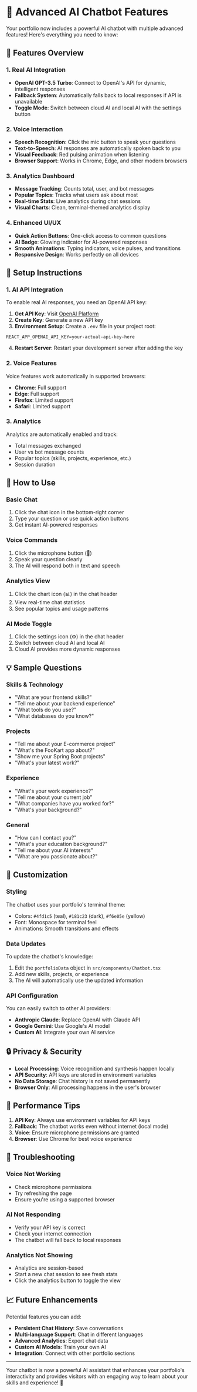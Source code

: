 # 🤖 Advanced AI Chatbot Features

Your portfolio now includes a powerful AI chatbot with multiple advanced features! Here's everything you need to know:

## 🚀 Features Overview

### 1. **Real AI Integration**
- **OpenAI GPT-3.5 Turbo**: Connect to OpenAI's API for dynamic, intelligent responses
- **Fallback System**: Automatically falls back to local responses if API is unavailable
- **Toggle Mode**: Switch between cloud AI and local AI with the settings button

### 2. **Voice Interaction**
- **Speech Recognition**: Click the mic button to speak your questions
- **Text-to-Speech**: AI responses are automatically spoken back to you
- **Visual Feedback**: Red pulsing animation when listening
- **Browser Support**: Works in Chrome, Edge, and other modern browsers

### 3. **Analytics Dashboard**
- **Message Tracking**: Counts total, user, and bot messages
- **Popular Topics**: Tracks what users ask about most
- **Real-time Stats**: Live analytics during chat sessions
- **Visual Charts**: Clean, terminal-themed analytics display

### 4. **Enhanced UI/UX**
- **Quick Action Buttons**: One-click access to common questions
- **AI Badge**: Glowing indicator for AI-powered responses
- **Smooth Animations**: Typing indicators, voice pulses, and transitions
- **Responsive Design**: Works perfectly on all devices

## 🔧 Setup Instructions

### 1. **AI API Integration**

To enable real AI responses, you need an OpenAI API key:

1. **Get API Key**: Visit [OpenAI Platform](https://platform.openai.com/api-keys)
2. **Create Key**: Generate a new API key
3. **Environment Setup**: Create a `.env` file in your project root:

```env
REACT_APP_OPENAI_API_KEY=your-actual-api-key-here
```

4. **Restart Server**: Restart your development server after adding the key

### 2. **Voice Features**

Voice features work automatically in supported browsers:
- **Chrome**: Full support
- **Edge**: Full support  
- **Firefox**: Limited support
- **Safari**: Limited support

### 3. **Analytics**

Analytics are automatically enabled and track:
- Total messages exchanged
- User vs bot message counts
- Popular topics (skills, projects, experience, etc.)
- Session duration

## 🎯 How to Use

### **Basic Chat**
1. Click the chat icon in the bottom-right corner
2. Type your question or use quick action buttons
3. Get instant AI-powered responses

### **Voice Commands**
1. Click the microphone button (🎤)
2. Speak your question clearly
3. The AI will respond both in text and speech

### **Analytics View**
1. Click the chart icon (📊) in the chat header
2. View real-time chat statistics
3. See popular topics and usage patterns

### **AI Mode Toggle**
1. Click the settings icon (⚙️) in the chat header
2. Switch between cloud AI and local AI
3. Cloud AI provides more dynamic responses

## 💡 Sample Questions

### **Skills & Technology**
- "What are your frontend skills?"
- "Tell me about your backend experience"
- "What tools do you use?"
- "What databases do you know?"

### **Projects**
- "Tell me about your E-commerce project"
- "What's the FooKart app about?"
- "Show me your Spring Boot projects"
- "What's your latest work?"

### **Experience**
- "What's your work experience?"
- "Tell me about your current job"
- "What companies have you worked for?"
- "What's your background?"

### **General**
- "How can I contact you?"
- "What's your education background?"
- "Tell me about your AI interests"
- "What are you passionate about?"

## 🎨 Customization

### **Styling**
The chatbot uses your portfolio's terminal theme:
- Colors: `#4fd1c5` (teal), `#181c23` (dark), `#f6e05e` (yellow)
- Font: Monospace for terminal feel
- Animations: Smooth transitions and effects

### **Data Updates**
To update the chatbot's knowledge:
1. Edit the `portfolioData` object in `src/components/Chatbot.tsx`
2. Add new skills, projects, or experience
3. The AI will automatically use the updated information

### **API Configuration**
You can easily switch to other AI providers:
- **Anthropic Claude**: Replace OpenAI with Claude API
- **Google Gemini**: Use Google's AI model
- **Custom AI**: Integrate your own AI service

## 🔒 Privacy & Security

- **Local Processing**: Voice recognition and synthesis happen locally
- **API Security**: API keys are stored in environment variables
- **No Data Storage**: Chat history is not saved permanently
- **Browser Only**: All processing happens in the user's browser

## 🚀 Performance Tips

1. **API Key**: Always use environment variables for API keys
2. **Fallback**: The chatbot works even without internet (local mode)
3. **Voice**: Ensure microphone permissions are granted
4. **Browser**: Use Chrome for best voice experience

## 🐛 Troubleshooting

### **Voice Not Working**
- Check microphone permissions
- Try refreshing the page
- Ensure you're using a supported browser

### **AI Not Responding**
- Verify your API key is correct
- Check your internet connection
- The chatbot will fall back to local responses

### **Analytics Not Showing**
- Analytics are session-based
- Start a new chat session to see fresh stats
- Click the analytics button to toggle the view

## 📈 Future Enhancements

Potential features you can add:
- **Persistent Chat History**: Save conversations
- **Multi-language Support**: Chat in different languages
- **Advanced Analytics**: Export chat data
- **Custom AI Models**: Train your own AI
- **Integration**: Connect with other portfolio sections

---

Your chatbot is now a powerful AI assistant that enhances your portfolio's interactivity and provides visitors with an engaging way to learn about your skills and experience! 🎉
